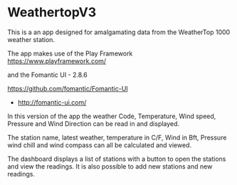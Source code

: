 # WeathertopV3

This is a an app designed for amalgamating data from the WeatherTop 1000 weather station.

The app makes use of the Play Framework 
https://www.playframework.com/

 and the Fomantic UI - 2.8.6 

https://github.com/fomantic/Fomantic-UI
 * http://fomantic-ui.com/

 
In this version of the app the weather Code, Temperature, Wind speed, Pressure and Wind Direction can be read in and displayed. 

The station name, latest weather, temperature in C/F, Wind in Bft, Pressure wind chill and wind compass can all be calculated and viewed.

The dashboard displays a list of stations with a button to open the stations and view the readings. It is also possible to add new stations and new readings.
